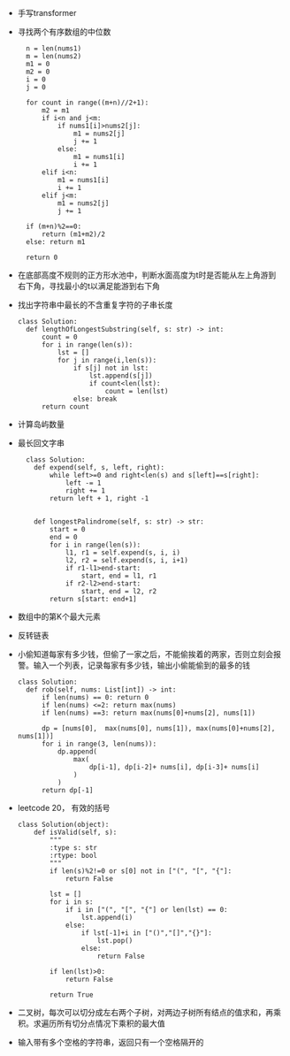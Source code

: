 - 手写transformer
- 寻找两个有序数组的中位数
  
        n = len(nums1)
        m = len(nums2)
        m1 = 0
        m2 = 0
        i = 0
        j = 0
  
        for count in range((m+n)//2+1):
            m2 = m1
            if i<n and j<m:
                if nums1[i]>nums2[j]:
                    m1 = nums2[j]
                    j += 1
                else:
                    m1 = nums1[i]
                    i += 1
            elif i<n:
                m1 = nums1[i]
                i += 1
            elif j<m:
                m1 = nums2[j]
                j += 1

        if (m+n)%2==0:
            return (m1+m2)/2
        else: return m1

        return 0
  
- 在底部高度不规则的正方形水池中，判断水面高度为t时是否能从左上角游到右下角，寻找最小的t以满足能游到右下角
- 找出字符串中最长的不含重复字符的子串长度
  
      class Solution:
        def lengthOfLongestSubstring(self, s: str) -> int:
            count = 0
            for i in range(len(s)):
                lst = []
                for j in range(i,len(s)):
                    if s[j] not in lst:
                        lst.append(s[j])
                        if count<len(lst):
                            count = len(lst)
                    else: break
            return count
- 计算岛屿数量
- 最长回文字串
  
        class Solution:
          def expend(self, s, left, right):
              while left>=0 and right<len(s) and s[left]==s[right]:
                  left -= 1
                  right += 1
              return left + 1, right -1 
      
      
          def longestPalindrome(self, s: str) -> str:
              start = 0
              end = 0
              for i in range(len(s)):
                  l1, r1 = self.expend(s, i, i)
                  l2, r2 = self.expend(s, i, i+1)
                  if r1-l1>end-start:
                      start, end = l1, r1
                  if r2-l2>end-start:
                      start, end = l2, r2
              return s[start: end+1]
- 数组中的第K个最大元素
- 反转链表
- 小偷知道每家有多少钱，但偷了一家之后，不能偷挨着的两家，否则立刻会报警。输入一个列表，记录每家有多少钱，输出小偷能偷到的最多的钱

      class Solution:
        def rob(self, nums: List[int]) -> int:
            if len(nums) == 0: return 0
            if len(nums) <=2: return max(nums)
            if len(nums) ==3: return max(nums[0]+nums[2], nums[1])
    
            dp = [nums[0],  max(nums[0], nums[1]), max(nums[0]+nums[2], nums[1])]
            for i in range(3, len(nums)):
                dp.append(
                    max(
                        dp[i-1], dp[i-2]+ nums[i], dp[i-3]+ nums[i]
                    )
                )
            return dp[-1]
  
- leetcode 20， 有效的括号

      class Solution(object):
          def isValid(self, s):
              """
              :type s: str
              :rtype: bool
              """
              if len(s)%2!=0 or s[0] not in ["(", "[", "{"]:
                  return False
              
              lst = []
              for i in s:
                  if i in ["(", "[", "{"] or len(lst) == 0:
                      lst.append(i)
                  else:
                      if lst[-1]+i in ["()","[]","{}"]:
                          lst.pop()
                      else:
                          return False
                      
              if len(lst)>0:
                  return False
      
              return True
  
- 二叉树，每次可以切分成左右两个子树，对两边子树所有结点的值求和，再乘积。求遍历所有切分点情况下乘积的最大值
- 输入带有多个空格的字符串，返回只有一个空格隔开的


